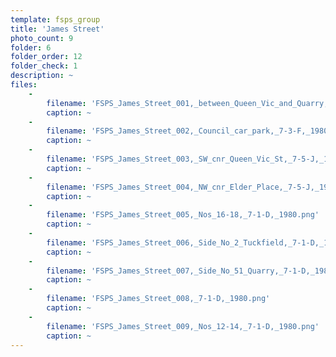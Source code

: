 ```yaml
---
template: fsps_group
title: 'James Street'
photo_count: 9
folder: 6
folder_order: 12
folder_check: 1
description: ~
files:
    -
        filename: 'FSPS_James_Street_001,_between_Queen_Vic_and_Quarry,_7-1-C,_1980.png'
        caption: ~
    -
        filename: 'FSPS_James_Street_002,_Council_car_park,_7-3-F,_1980.png'
        caption: ~
    -
        filename: 'FSPS_James_Street_003,_SW_cnr_Queen_Vic_St,_7-5-J,_1980.png'
        caption: ~
    -
        filename: 'FSPS_James_Street_004,_NW_cnr_Elder_Place,_7-5-J,_1980.png'
        caption: ~
    -
        filename: 'FSPS_James_Street_005,_Nos_16-18,_7-1-D,_1980.png'
        caption: ~
    -
        filename: 'FSPS_James_Street_006,_Side_No_2_Tuckfield,_7-1-D,_1980.png'
        caption: ~
    -
        filename: 'FSPS_James_Street_007,_Side_No_51_Quarry,_7-1-D,_1980.png'
        caption: ~
    -
        filename: 'FSPS_James_Street_008,_7-1-D,_1980.png'
        caption: ~
    -
        filename: 'FSPS_James_Street_009,_Nos_12-14,_7-1-D,_1980.png'
        caption: ~
---
```

